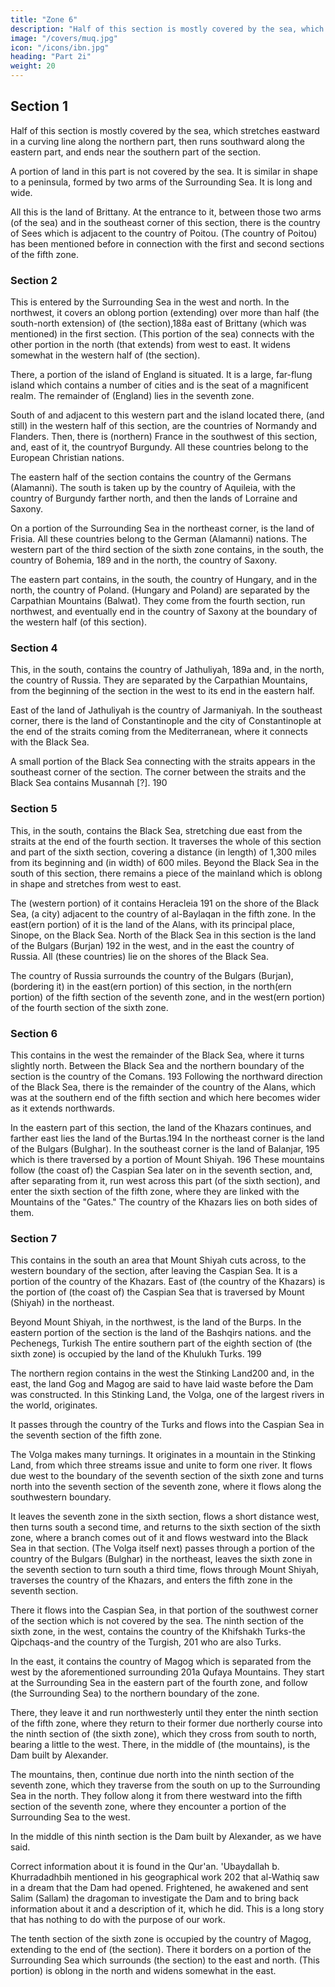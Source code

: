 ```yaml
---
title: "Zone 6"
description: "Half of this section is mostly covered by the sea, which stretches eastward in a curving line along the northern part, then runs southward along the eastern part, and ends near the southern part of the section"
image: "/covers/muq.jpg"
icon: "/icons/ibn.jpg"
heading: "Part 2i"
weight: 20
---
```




## Section 1

Half of this section is mostly covered by the sea, which stretches eastward in a curving line along the northern part, then runs southward along the eastern part, and ends near the southern part of the section. 

A portion of land in this part is not covered by the sea. It is similar in shape to a peninsula, formed by two arms of the
Surrounding Sea. It is long and wide. 

All this is the land of Brittany. At the entrance to it, between those two arms (of the sea) and in the southeast corner of this section, there is the country of Sees which is adjacent to the country of Poitou. (The country of Poitou) has
been mentioned before in connection with the first and second sections of the fifth zone.


### Section 2

This is entered by the Surrounding Sea in the west and north. In the northwest, it covers an oblong portion (extending) over more than half (the south-north extension) of (the section),188a east of Brittany (which was mentioned) in the first section. (This portion of the sea) connects with the other portion in the north (that extends) from west to east. It widens somewhat in the western half of (the section). 

There, a portion of the island of England is situated. It is a large, far-flung island which contains a number of cities and is the seat of a magnificent realm. The remainder of (England) lies in the seventh zone. 

South of and adjacent to this western part and the island located there, (and still) in the western half of this section, are the countries of Normandy and Flanders. Then, there is (northern) France in the southwest of this section, and, east of it, the countryof Burgundy. All these countries belong to the European Christian nations. 

The eastern half of the section contains the country of the Germans (Alamanni). The south is taken up by the country of Aquileia, with the country of Burgundy farther north, and then the lands of Lorraine and Saxony. 

On a portion of the Surrounding Sea in the northeast corner, is the land of Frisia. All these countries belong to the German (Alamanni) nations. The western part of the third section of the sixth zone contains, in the south, the country of Bohemia, 189 and in the north, the country of Saxony. 

The eastern part contains, in the south, the country of Hungary, and in the north, the country of Poland. (Hungary and Poland) are separated by the Carpathian Mountains (Balwat). They come from the fourth section, run northwest, and eventually end in the country of Saxony at the boundary of the western half (of this section).


### Section 4

This, in the south, contains the country of Jathuliyah, 189a and, in the north, the country of Russia. They are separated by the Carpathian Mountains, from the beginning of the section in the west to its end in the eastern half. 

East of the land of Jathuliyah is the country of Jarmaniyah. In the southeast corner, there is the land of Constantinople and the city of Constantinople at the end of the straits coming from the Mediterranean, where it connects with the Black Sea. 

A small portion of the Black Sea connecting with the straits appears in the southeast corner of the section. The corner between the straits and the Black Sea contains Musannah [?]. 190


### Section 5

This, in the south, contains the Black Sea, stretching due east from the straits at the end of the fourth section. It traverses the whole of this section and part of the sixth section, covering a distance (in length) of 1,300 miles from its beginning and (in width) of 600 miles. Beyond the Black Sea in the south of this section, there remains a piece of the mainland which is oblong in shape and stretches from west to east. 

The (western portion) of it contains Heracleia 191 on the shore of the Black Sea, (a city) adjacent to the country of al-Baylaqan in the fifth zone. In the east(ern portion) of it is the land of the Alans, with its principal place, Sinope, on the Black Sea. North of the Black Sea in this section is the land of the Bulgars (Burjan) 192 in the west, and in the east the country of Russia. All (these countries) lie on the shores of the Black Sea. 

The country of Russia surrounds the country of the Bulgars (Burjan), (bordering it) in the east(ern portion) of this section, in the north(ern portion) of the fifth section of the seventh zone, and in the west(ern portion) of the fourth section of the sixth zone.


### Section 6

This contains in the west the remainder of the Black Sea, where it turns slightly north. Between the Black Sea and the northern boundary of the section is the country of the Comans. 193 Following the northward direction of the Black Sea, there is the remainder of the country of the Alans, which was at the southern end of the fifth section and which here becomes wider as it extends northwards. 

In the eastern part of this section, the land of the Khazars continues, and farther east lies the land of the Burtas.194 In the northeast corner is the land of the Bulgars (Bulghar). In the southeast corner is the land of Balanjar, 195 which is there traversed by a portion of Mount Shiyah. 196 These mountains follow (the coast of) the Caspian Sea later on in the seventh section, and, after separating from it, run west across this part (of the sixth section), and  enter the sixth section of the fifth zone, where they are linked with the Mountains of the "Gates." The country of the Khazars lies on both sides of them. 


### Section 7

This contains in the south an area that Mount Shiyah cuts across, to the western boundary of the section, after leaving the Caspian Sea. It is a portion of the country of the Khazars. East of (the country of the Khazars) is the portion of (the coast of) the Caspian Sea that is traversed by Mount (Shiyah) in the northeast. 

Beyond Mount Shiyah, in the northwest, is the land of the Burps. In the eastern portion of the section is the land of the Bashqirs nations. and the Pechenegs, Turkish The entire southern part of the eighth section of (the sixth zone) is occupied by the land of the Khulukh Turks. 199 

The northern region contains in the west the Stinking Land200 and, in the east, the land Gog and Magog are said to have laid waste before the Dam was constructed. In this Stinking Land, the Volga, one of the largest rivers in the
world, originates. 

It passes through the country of the Turks and flows into the Caspian Sea in the seventh section of the fifth zone. 

The Volga makes many turnings. It originates in a mountain in the Stinking Land, from which three streams issue and unite to form one river. It flows due west to the boundary of the seventh section of the sixth zone and turns north into the seventh section of the seventh zone, where it flows along the southwestern boundary. 

It leaves the seventh zone in the sixth section, flows a short distance west, then turns south a second time, and returns to the sixth section of the sixth zone, where a branch comes out of it and flows westward into the Black Sea in that section. (The Volga itself next) passes through a portion of the country of the Bulgars (Bulghar) in the
northeast, leaves the sixth zone in the seventh section to turn south a third time, flows through Mount Shiyah, traverses the country of the Khazars, and enters the fifth zone in the seventh section. 

There it flows into the Caspian Sea, in that portion of the southwest corner of the section which is not covered by the sea.
The ninth section of the sixth zone, in the west, contains the country of the Khifshakh Turks-the Qipchaqs-and the country of the Turgish, 201 who are also Turks. 

In the east, it contains the country of Magog which is separated from the west by the aforementioned surrounding 201a Qufaya Mountains. They start at the Surrounding Sea in the eastern part of the fourth zone, and follow (the Surrounding Sea) to the northern boundary of the zone. 

There, they leave it and run northwesterly until they enter the ninth section of the fifth zone, where they return to their former due northerly course into the ninth section of (the sixth zone), which they cross from south to north, bearing a little to the west. There, in the middle of (the mountains), is the Dam built by Alexander. 

The mountains, then, continue due north into the ninth section of the seventh zone, which they traverse from the south on up to the Surrounding Sea in the north. They follow along it from there westward into the fifth section of the seventh zone, where they encounter a portion of the Surrounding Sea to the west.

In the middle of this ninth section is the Dam built by Alexander, as we have said.

Correct information about it is found in the Qur'an. 'Ubaydallah b. Khurradadhbih mentioned in his geographical work 202 that al-Wathiq saw in a dream that the Dam had opened. Frightened, he awakened and sent Salim (Sallam) the dragoman to investigate the
Dam and to bring back information about it and a description of it, which he did. This is a
long story that has nothing to do with the purpose of our work.

The tenth section of the sixth zone is occupied by the country of Magog, extending to the end of (the section). There it borders on a portion of the Surrounding Sea which surrounds (the section) to the east and north. (This portion) is oblong in the north and
widens somewhat in the east.


